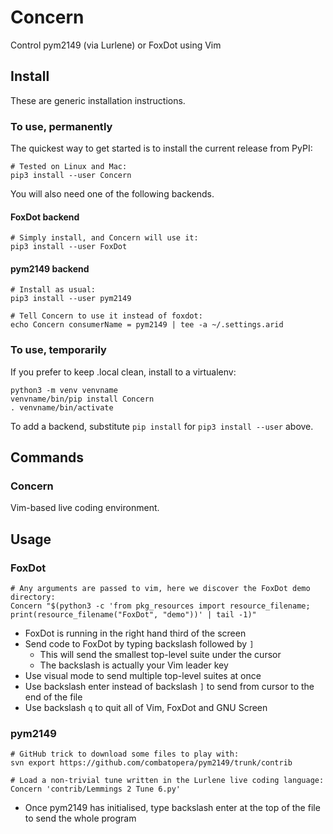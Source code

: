 # Concern
Control pym2149 (via Lurlene) or FoxDot using Vim

## Install
These are generic installation instructions.

### To use, permanently
The quickest way to get started is to install the current release from PyPI:
```
# Tested on Linux and Mac:
pip3 install --user Concern
```
You will also need one of the following backends.

#### FoxDot backend
```
# Simply install, and Concern will use it:
pip3 install --user FoxDot
```

#### pym2149 backend
```
# Install as usual:
pip3 install --user pym2149

# Tell Concern to use it instead of foxdot:
echo Concern consumerName = pym2149 | tee -a ~/.settings.arid
```

### To use, temporarily
If you prefer to keep .local clean, install to a virtualenv:
```
python3 -m venv venvname
venvname/bin/pip install Concern
. venvname/bin/activate
```
To add a backend, substitute `pip install` for `pip3 install --user` above.

## Commands

### Concern
Vim-based live coding environment.

## Usage

### FoxDot
```
# Any arguments are passed to vim, here we discover the FoxDot demo directory:
Concern "$(python3 -c 'from pkg_resources import resource_filename; print(resource_filename("FoxDot", "demo"))' | tail -1)"
```
* FoxDot is running in the right hand third of the screen
* Send code to FoxDot by typing backslash followed by `]`
    * This will send the smallest top-level suite under the cursor
    * The backslash is actually your Vim leader key
* Use visual mode to send multiple top-level suites at once
* Use backslash enter instead of backslash `]` to send from cursor to the end of the file
* Use backslash `q` to quit all of Vim, FoxDot and GNU Screen

### pym2149
```
# GitHub trick to download some files to play with:
svn export https://github.com/combatopera/pym2149/trunk/contrib

# Load a non-trivial tune written in the Lurlene live coding language:
Concern 'contrib/Lemmings 2 Tune 6.py'
```
* Once pym2149 has initialised, type backslash enter at the top of the file to send the whole program
